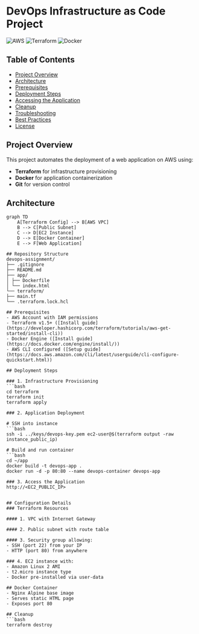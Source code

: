 # DevOps Infrastructure as Code Project

![AWS](https://img.shields.io/badge/AWS-%23FF9900.svg?logo=amazon-aws&logoColor=white)
![Terraform](https://img.shields.io/badge/Terraform-%235835CC.svg?logo=terraform&logoColor=white)
![Docker](https://img.shields.io/badge/Docker-%230db7ed.svg?logo=docker&logoColor=white)

## Table of Contents
- [Project Overview](#project-overview)
- [Architecture](#architecture)
- [Prerequisites](#prerequisites)
- [Deployment Steps](#deployment-steps)
- [Accessing the Application](#accessing-the-application)
- [Cleanup](#cleanup)
- [Troubleshooting](#troubleshooting)
- [Best Practices](#best-practices)
- [License](#license)

## Project Overview
This project automates the deployment of a web application on AWS using:
- **Terraform** for infrastructure provisioning
- **Docker** for application containerization
- **Git** for version control

## Architecture
```mermaid
graph TD
    A[Terraform Config] --> B[AWS VPC]
    B --> C[Public Subnet]
    C --> D[EC2 Instance]
    D --> E[Docker Container]
    E --> F[Web Application]

## Repository Structure
devops-assignment/
├── .gitignore
├── README.md
├── app/
│ ├── Dockerfile
│ └── index.html
└── terraform/
├── main.tf
└── .terraform.lock.hcl

## Prerequisites
- AWS Account with IAM permissions
- Terraform v1.5+ ([Install guide](https://developer.hashicorp.com/terraform/tutorials/aws-get-started/install-cli))
- Docker Engine ([Install guide](https://docs.docker.com/engine/install/))
- AWS CLI configured ([Setup guide](https://docs.aws.amazon.com/cli/latest/userguide/cli-configure-quickstart.html))

## Deployment Steps

### 1. Infrastructure Provisioning
```bash
cd terraform
terraform init
terraform apply

### 2. Application Deployment

# SSH into instance
```bash
ssh -i ../keys/devops-key.pem ec2-user@$(terraform output -raw instance_public_ip)

# Build and run container
```bash
cd ~/app
docker build -t devops-app .
docker run -d -p 80:80 --name devops-container devops-app

### 3. Access the Application
http://<EC2_PUBLIC_IP>


## Configuration Details
### Terraform Resources

#### 1. VPC with Internet Gateway

#### 2. Public subnet with route table

#### 3. Security group allowing:
- SSH (port 22) from your IP
- HTTP (port 80) from anywhere

### 4. EC2 instance with:
- Amazon Linux 2 AMI
- t2.micro instance type
- Docker pre-installed via user-data

## Docker Container
- Nginx Alpine base image
- Serves static HTML page
- Exposes port 80

## Cleanup
```bash
terraform destroy